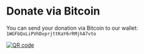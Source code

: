 # Donate via Bitcoin

You can send your donation via Bitcoin to our wallet: `1WGFbQxLiPVhDvprjttKaY6rRMjhA7vto`

[![QR code](https://chart.googleapis.com/chart?chs=250x250&cht=qr&chl=bitcoin:1WGFbQxLiPVhDvprjttKaY6rRMjhA7vto&choe=UTF-8)](https://blockchain.info/payment_request?address=1WGFbQxLiPVhDvprjttKaY6rRMjhA7vto)
